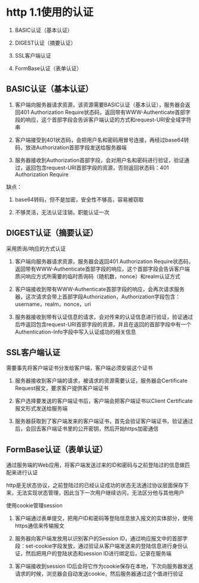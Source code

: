 # http 1.1使用的认证

1. BASIC认证（基本认证）

2. DIGEST认证（摘要认证）

3. SSL客户端认证

4. FormBase认证（表单认证）

## BASIC认证（基本认证）

1. 客户端向服务器请求资源，该资源需要BASIC认证（基本认证），服务器会返回401 Authorization Require状态码，返回带有WWW-Authenticate首部字段的响应，这个首部字段会告诉客户端认证的方式和request-URI安全域字符串

2. 客户端接受到401状态码，会把用户名和密码用冒号连接，再经过base64转码，放进Authorization首部字段发送给服务器端

3. 服务器接收到Authorization首部字段，会对用户名和密码进行验证，验证通过，返回包含request-URI首部字段的资源，否则返回状态码：401 Authorization Require

缺点：

1. base64转码，但不是加密，安全性不够高，容易被窃取

2. 不够灵活，无法认证注销，职能认证一次

## DIGEST认证（摘要认证）

采用质询/响应的方式认证

1. 客户端向服务器请求资源，服务器会返回401 Authorization Require状态码，返回带有WWW-Authenticate首部字段的响应，这个首部字段会告诉客户端质问响应方式所需要的临时质询码（随机数，nonce）和realm认证方式

2. 客户端接收到带有WWW-Authenticate首部字段的响应，会再次请求服务器，这次请求会带上首部字段Authorization，Authorization字段包含：username，realm，nonce，uri

3. 服务器接收到带有认证信息的请求，会对传来的认证信息进行验证，验证通过后咋返回包含request-URI首部字段的资源，并且在返回的首部字段中有一个Authentication-Info字段中写入认证成功的相关信息

## SSL客户端认证

需要事先将客户端证书分发给客户端，客户端必须安装这个证书

1. 服务器接收到客户端的请求，被请求的资源需要认证，服务器会Certificate Request报文，要求客户提供客户端证书

2. 客户选择要发送的客户端证书后，客户端会把客户端证书以Client Certificate报文形式发送给服务端

3. 服务器获取到了客户端发来的客户端证书，首先会验证客户端证书，验证通过后，会回去客户端证书里的公开密钥，然后开始https加密通信

## FormBase认证（表单认证）

通过服务端的Web应用，将客户端发送过来的ID和密码与之前登陆过的信息做匹配来进行认证

http是无状态协议，之前登陆过的已经认证成功的状态无法通过协议层面保存下来，无法实现状态管理，因此当下一次用户继续访问，无法区分他与其他用户

使用cookie管理session

1. 客户端通过表单提交，把用户ID和密码等登陆信息放入报文的实体部分，使用https通信来传输报文

2. 服务器向客户端发放用以识别客户的Session ID，通过响应报文中的首部字段：set-cookie字段发放，通过验证从客户端发送来的登陆信息进行身份认证，然后把用户的登陆状态和session ID进行绑定后，记录在服务端

3. 客户端接收到session ID后会将它作为cookie保存在本地，下次向服务器发送请求的时候，浏览器会自动发送cookie，然后服务器通过这个值进行验证
